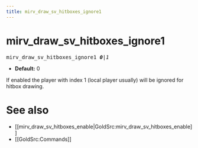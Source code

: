 ```yaml
---
title: mirv_draw_sv_hitboxes_ignore1
---
```


# mirv_draw_sv_hitboxes_ignore1

<tt>mirv_draw_sv_hitboxes_ignore1 _**0**|1_</tt>

* **Default:** 0

If enabled the player with index 1 (local player usually) will be ignored for hitbox drawing.

# See also

* [[mirv_draw_sv_hitboxes_enable|GoldSrc:mirv_draw_sv_hitboxes_enable]]
* [[GoldSrc:Commands]]
